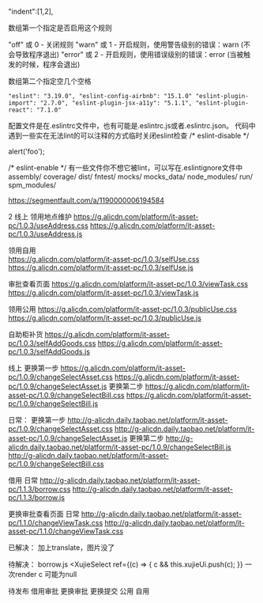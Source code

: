  
"indent":[1,2],

数组第一个指定是否启用这个规则

"off" 或 0 - 关闭规则
"warn" 或 1 - 开启规则，使用警告级别的错误：warn (不会导致程序退出)
"error" 或 2 - 开启规则，使用错误级别的错误：error (当被触发的时候，程序会退出)

数组第二个指定空几个空格
    

    
`"eslint": "3.19.0",
"eslint-config-airbnb": "15.1.0"
"eslint-plugin-import": "2.7.0",
"eslint-plugin-jsx-a11y": "5.1.1",
"eslint-plugin-react": "7.1.0" `

配置文件是在.eslintrc文件中，也有可能是.eslintrc.js或者.eslintrc.json。
代码中遇到一些实在无法lint的可以注释的方式临时关闭eslint检查
/* eslint-disable */

alert('foo');

/* eslint-enable */
有一些文件你不想它被lint，可以写在.eslintignore文件中
assembly/
coverage/
dist/
fntest/
mocks/
mocks_data/
node_modules/
run/
spm_modules/

https://segmentfault.com/a/1190000006194584






2
线上
领用地点维护 
 https://g.alicdn.com/platform/it-asset-pc/1.0.3/useAddress.css
 https://g.alicdn.com/platform/it-asset-pc/1.0.3/useAddress.js

领用自用      
 https://g.alicdn.com/platform/it-asset-pc/1.0.3/selfUse.css
 https://g.alicdn.com/platform/it-asset-pc/1.0.3/selfUse.js

审批查看页面
https://g.alicdn.com/platform/it-asset-pc/1.0.3/viewTask.css
https://g.alicdn.com/platform/it-asset-pc/1.0.3/viewTask.js

领用公用
 https://g.alicdn.com/platform/it-asset-pc/1.0.3/publicUse.css
 https://g.alicdn.com/platform/it-asset-pc/1.0.3/publicUse.js

自助柜补货
 https://g.alicdn.com/platform/it-asset-pc/1.0.3/selfAddGoods.css
 https://g.alicdn.com/platform/it-asset-pc/1.0.3/selfAddGoods.js

线上
 更换第一步
 https://g.alicdn.com/platform/it-asset-pc/1.0.9/changeSelectAsset.css
https://g.alicdn.com/platform/it-asset-pc/1.0.9/changeSelectAsset.js
更换第二步
 https://g.alicdn.com/platform/it-asset-pc/1.0.9/changeSelectBill.css
 https://g.alicdn.com/platform/it-asset-pc/1.0.9/changeSelectBill.js

日常：
更换第一步
http://g-alicdn.daily.taobao.net/platform/it-asset-pc/1.0.9/changeSelectAsset.css
http://g-alicdn.daily.taobao.net/platform/it-asset-pc/1.0.9/changeSelectAsset.js
更换第二步
http://g-alicdn.daily.taobao.net/platform/it-asset-pc/1.0.9/changeSelectBill.js
http://g-alicdn.daily.taobao.net/platform/it-asset-pc/1.0.9/changeSelectBill.css



借用 日常
http://g-alicdn.daily.taobao.net/platform/it-asset-pc/1.1.3/borrow.css
http://g-alicdn.daily.taobao.net/platform/it-asset-pc/1.1.3/borrow.js


更换审批查看页面 日常
http://g-alicdn.daily.taobao.net/platform/it-asset-pc/1.1.0/changeViewTask.css
http://g-alicdn.daily.taobao.net/platform/it-asset-pc/1.1.0/changeViewTask.css
 


已解决：
加上translate，图片没了


待解决：
borrow.js <XujieSelect ref={(c) => { c && this.xujieUi.push(c); }}    一次render c 可能为null


待发布
借用审批
更换审批
更换提交
公用
自用

